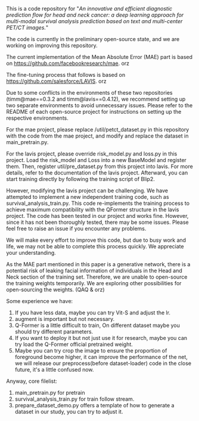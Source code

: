 This is a code repository for "_An innovative and efficient diagnostic prediction flow for head and neck cancer: a deep learning approach for multi-modal survival analysis prediction based on text and multi-center PET/CT images._"

The code is currently in the preliminary open-source state, and we are working on improving this repository.

The current implementation of the Mean Absolute Error (MAE) part is based on https://github.com/facebookresearch/mae. orz

The fine-tuning process that follows is based on https://github.com/salesforce/LAVIS. orz

Due to some conflicts in the environments of these two repositories (timm@mae==0.3.2 and timm@lavis==0.4.12), we recommend setting up two separate environments to avoid unnecessary issues. Please refer to the README of each open-source project for instructions on setting up the respective environments.

For the mae project, please replace /util/petct_dataset.py in this repository with the code from the mae project, and modify and replace the dataset in main_pretrain.py.

For the lavis project, please override risk_model.py and loss.py in this project. Load the risk_model and Loss into a new BaseModel and register them. Then, register util/pre_dataset.py from this project into lavis. For more details, refer to the documentation of the lavis project. Afterward, you can start training directly by following the training script of Blip2.

However, modifying the lavis project can be challenging. We have attempted to implement a new independent training code, such as survival_analysis_train.py. This code re-implements the training process to achieve maximum compatibility with the QFormer structure in the lavis project. The code has been tested in our project and works fine. However, since it has not been thoroughly tested, there may be some issues. Please feel free to raise an issue if you encounter any problems.

We will make every effort to improve this code, but due to busy work and life, we may not be able to complete this process quickly. We appreciate your understanding.

As the MAE part mentioned in this paper is a generative network, there is a potential risk of leaking facial information of individuals in the Head and Neck section of the training set. Therefore, we are unable to open-source the training weights temporarily. We are exploring other possibilities for open-sourcing the weights. (QAQ & orz)

Some experience we have:
1. If you have less data, maybe you can try Vit-S and adjust the lr.
2. augment is important but not necessary.
3. Q-Former is a little difficult to train, On different dataset maybe you should try different parameters.
4. If you want to deploy it but not just use it for research, maybe you can try load the Q-Former official pretrained weight.
5. Maybe you can try crop the image to ensure the proportion of foreground become higher, it can improve the performance of the net, we will release our preprocess(before dataset-loader) code in the close future, it's a little confused now.

Anyway, core filelist:   
1. main_pretrain.py for pretrain   
2. survival_analysis_train.py for train follow stream.   
3. prepare_dataset_demo.py offers a template of how to generate a dataset in our study, you can try to adjust it.
